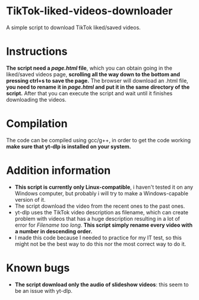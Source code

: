 # TikTok-liked-videos-downloader
A simple script to download TikTok liked/saved videos.

# Instructions
**The script need a *page.html* file**, which you can obtain going in the liked/saved videos page, **scrolling all the way down to the bottom and pressing ctrl+s to save the page.**
The browser will download an .html file, **you need to rename it in *page.html* and put it in the same directory of the script.** After that you can execute the script and wait until it finishes downloading the videos.

# Compilation
The code can be compiled using gcc/g++, in order to get the code working **make sure that yt-dlp is installed on your system.**

# Addition information
* **This script is currently only Linux-compatible**, i haven't tested it on any Windows computer, but probably i will try to make a Windows-capable version of it.
* The script download the video from the recent ones to the past ones.
* yt-dlp uses the TikTok video description as filename, which can create problem with videos that has a huge description resulting in a lot of error for *Filename too long*. **This script simply rename every video with a number in descending order.**
* I made this code because I needed to practice for my IT test, so this might not be the best way to do this nor the most correct way to do it.
# Known bugs
* **The script download only the audio of slideshow videos**: this seem to be an issue with yt-dlp.




